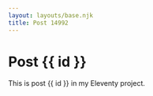 ```yaml
---
layout: layouts/base.njk
title: Post 14992
---
```


# Post {{ id }}

This is post {{ id }} in my Eleventy project.
